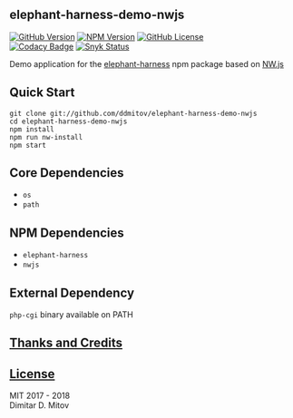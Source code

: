 elephant-harness-demo-nwjs
--------------------------------------------------------------------------------

[![GitHub Version](https://img.shields.io/github/release/ddmitov/elephant-harness-demo-nwjs.svg)](https://github.com/ddmitov/elephant-harness-demo-nwjs/releases)
[![NPM Version](https://img.shields.io/npm/v/elephant-harness-demo-nwjs.svg)](https://www.npmjs.com/package/elephant-harness-demo-nwjs)
[![GitHub License](https://img.shields.io/badge/License-MIT-yellow.svg)](./LICENSE.md)  
[![Codacy Badge](https://api.codacy.com/project/badge/Grade/13b2d8798177475080af01bef647ef7f)](https://www.codacy.com/app/ddmitov/elephant-harness-demo-nwjs?utm_source=github.com&amp;utm_medium=referral&amp;utm_content=ddmitov/elephant-harness-demo-nwjs&amp;utm_campaign=Badge_Grade)
[![Snyk Status](https://snyk.io/test/github/ddmitov/elephant-harness-demo-nwjs/badge.svg)](https://snyk.io/test/github/ddmitov/elephant-harness-demo-nwjs)  

Demo application for the [elephant-harness](https://www.npmjs.com/package/elephant-harness) npm package based on [NW.js](http://nwjs.io/)

## Quick Start
``git clone git://github.com/ddmitov/elephant-harness-demo-nwjs``  
``cd elephant-harness-demo-nwjs``  
``npm install``  
``npm run nw-install``  
``npm start``  

## Core Dependencies
* ``os``
* ``path``

## NPM Dependencies
* ``elephant-harness``
* ``nwjs``

## External Dependency
``php-cgi`` binary available on PATH

## [Thanks and Credits](./CREDITS.md)

## [License](./LICENSE.md)
MIT 2017 - 2018  
Dimitar D. Mitov  
